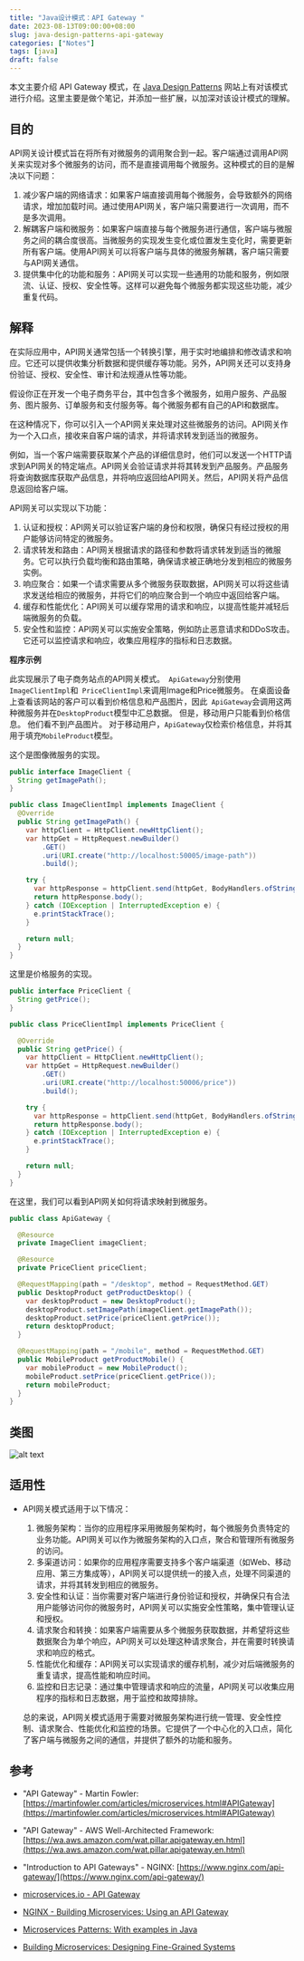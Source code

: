```yaml
---
title: "Java设计模式：API Gateway "
date: 2023-08-13T09:00:00+08:00
slug: java-design-patterns-api-gateway
categories: ["Notes"]
tags: [java]
draft: false
---
```




本文主要介绍 API Gateway 模式，在 [Java Design Patterns](https://java-design-patterns.com/)  网站上有对该模式进行介绍。这里主要是做个笔记，并添加一些扩展，以加深对该设计模式的理解。

## 目的

API网关设计模式旨在将所有对微服务的调用聚合到一起。客户端通过调用API网关来实现对多个微服务的访问，而不是直接调用每个微服务。这种模式的目的是解决以下问题：

1. 减少客户端的网络请求：如果客户端直接调用每个微服务，会导致额外的网络请求，增加加载时间。通过使用API网关，客户端只需要进行一次调用，而不是多次调用。
2. 解耦客户端和微服务：如果客户端直接与每个微服务进行通信，客户端与微服务之间的耦合度很高。当微服务的实现发生变化或位置发生变化时，需要更新所有客户端。使用API网关可以将客户端与具体的微服务解耦，客户端只需要与API网关通信。
3. 提供集中化的功能和服务：API网关可以实现一些通用的功能和服务，例如限流、认证、授权、安全性等。这样可以避免每个微服务都实现这些功能，减少重复代码。

## 解释

在实际应用中，API网关通常包括一个转换引擎，用于实时地编排和修改请求和响应。它还可以提供收集分析数据和提供缓存等功能。另外，API网关还可以支持身份验证、授权、安全性、审计和法规遵从性等功能。

假设你正在开发一个电子商务平台，其中包含多个微服务，如用户服务、产品服务、图片服务、订单服务和支付服务等。每个微服务都有自己的API和数据库。

在这种情况下，你可以引入一个API网关来处理对这些微服务的访问。API网关作为一个入口点，接收来自客户端的请求，并将请求转发到适当的微服务。

例如，当一个客户端需要获取某个产品的详细信息时，他们可以发送一个HTTP请求到API网关的特定端点。API网关会验证请求并将其转发到产品服务。产品服务将查询数据库获取产品信息，并将响应返回给API网关。然后，API网关将产品信息返回给客户端。

API网关可以实现以下功能：

1. 认证和授权：API网关可以验证客户端的身份和权限，确保只有经过授权的用户能够访问特定的微服务。
2. 请求转发和路由：API网关根据请求的路径和参数将请求转发到适当的微服务。它可以执行负载均衡和路由策略，确保请求被正确地分发到相应的微服务实例。
3. 响应聚合：如果一个请求需要从多个微服务获取数据，API网关可以将这些请求发送给相应的微服务，并将它们的响应聚合到一个响应中返回给客户端。
4. 缓存和性能优化：API网关可以缓存常用的请求和响应，以提高性能并减轻后端微服务的负载。
5. 安全性和监控：API网关可以实施安全策略，例如防止恶意请求和DDoS攻击。它还可以监控请求和响应，收集应用程序的指标和日志数据。

**程序示例**

此实现展示了电子商务站点的API网关模式。` ApiGateway`分别使用` ImageClientImpl`和` PriceClientImpl`来调用Image和Price微服务。 在桌面设备上查看该网站的客户可以看到价格信息和产品图片，因此` ApiGateway`会调用这两种微服务并在`DesktopProduct`模型中汇总数据。 但是，移动用户只能看到价格信息。 他们看不到产品图片。 对于移动用户，`ApiGateway`仅检索价格信息，并将其用于填充`MobileProduct`模型。

这个是图像微服务的实现。

```java
public interface ImageClient {
  String getImagePath();
}

public class ImageClientImpl implements ImageClient {
  @Override
  public String getImagePath() {
    var httpClient = HttpClient.newHttpClient();
    var httpGet = HttpRequest.newBuilder()
        .GET()
        .uri(URI.create("http://localhost:50005/image-path"))
        .build();

    try {
      var httpResponse = httpClient.send(httpGet, BodyHandlers.ofString());
      return httpResponse.body();
    } catch (IOException | InterruptedException e) {
      e.printStackTrace();
    }

    return null;
  }
}
```

这里是价格服务的实现。

```java
public interface PriceClient {
  String getPrice();
}

public class PriceClientImpl implements PriceClient {

  @Override
  public String getPrice() {
    var httpClient = HttpClient.newHttpClient();
    var httpGet = HttpRequest.newBuilder()
        .GET()
        .uri(URI.create("http://localhost:50006/price"))
        .build();

    try {
      var httpResponse = httpClient.send(httpGet, BodyHandlers.ofString());
      return httpResponse.body();
    } catch (IOException | InterruptedException e) {
      e.printStackTrace();
    }

    return null;
  }
}
```

在这里，我们可以看到API网关如何将请求映射到微服务。

```java
public class ApiGateway {

  @Resource
  private ImageClient imageClient;

  @Resource
  private PriceClient priceClient;

  @RequestMapping(path = "/desktop", method = RequestMethod.GET)
  public DesktopProduct getProductDesktop() {
    var desktopProduct = new DesktopProduct();
    desktopProduct.setImagePath(imageClient.getImagePath());
    desktopProduct.setPrice(priceClient.getPrice());
    return desktopProduct;
  }

  @RequestMapping(path = "/mobile", method = RequestMethod.GET)
  public MobileProduct getProductMobile() {
    var mobileProduct = new MobileProduct();
    mobileProduct.setPrice(priceClient.getPrice());
    return mobileProduct;
  }
}
```

## 类图

![alt text](https://java-design-patterns.com/assets/api-gateway-fe73287d.png)

## 适用性

- API网关模式适用于以下情况：

  1. 微服务架构：当你的应用程序采用微服务架构时，每个微服务负责特定的业务功能。API网关可以作为微服务架构的入口点，聚合和管理所有微服务的访问。
  2. 多渠道访问：如果你的应用程序需要支持多个客户端渠道（如Web、移动应用、第三方集成等），API网关可以提供统一的接入点，处理不同渠道的请求，并将其转发到相应的微服务。
  3. 安全性和认证：当你需要对客户端进行身份验证和授权，并确保只有合法用户能够访问你的微服务时，API网关可以实施安全性策略，集中管理认证和授权。
  4. 请求聚合和转换：如果客户端需要从多个微服务获取数据，并希望将这些数据聚合为单个响应，API网关可以处理这种请求聚合，并在需要时转换请求和响应的格式。
  5. 性能优化和缓存：API网关可以实现请求的缓存机制，减少对后端微服务的重复请求，提高性能和响应时间。
  6. 监控和日志记录：通过集中管理请求和响应的流量，API网关可以收集应用程序的指标和日志数据，用于监控和故障排除。

  总的来说，API网关模式适用于需要对微服务架构进行统一管理、安全性控制、请求聚合、性能优化和监控的场景。它提供了一个中心化的入口点，简化了客户端与微服务之间的通信，并提供了额外的功能和服务。

## 参考

- "API Gateway" - Martin Fowler: [https://martinfowler.com/articles/microservices.html#APIGateway](https://martinfowler.com/articles/microservices.html#APIGateway)

- "API Gateway" - AWS Well-Architected Framework: [https://wa.aws.amazon.com/wat.pillar.apigateway.en.html](https://wa.aws.amazon.com/wat.pillar.apigateway.en.html)

- "Introduction to API Gateways" - NGINX: [https://www.nginx.com/api-gateway/](https://www.nginx.com/api-gateway/)

- [microservices.io - API Gateway](http://microservices.io/patterns/apigateway.html)
- [NGINX - Building Microservices: Using an API Gateway](https://www.nginx.com/blog/building-microservices-using-an-api-gateway/)
- [Microservices Patterns: With examples in Java](https://www.amazon.com/gp/product/1617294543/ref=as_li_qf_asin_il_tl?ie=UTF8&tag=javadesignpat-20&creative=9325&linkCode=as2&creativeASIN=1617294543&linkId=ac7b6a57f866ac006a309d9086e8cfbd)
- [Building Microservices: Designing Fine-Grained Systems](https://www.amazon.com/gp/product/1491950358/ref=as_li_qf_asin_il_tl?ie=UTF8&tag=javadesignpat-20&creative=9325&linkCode=as2&creativeASIN=1491950358&linkId=4c95ca9831e05e3f0dadb08841d77bf1)
